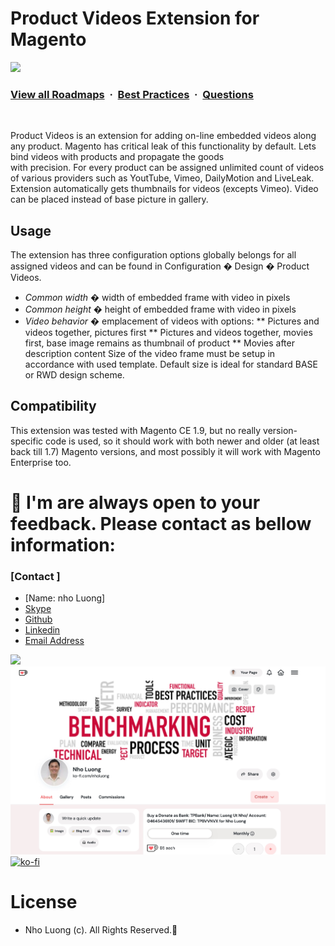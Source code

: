# Product Videos Extension for Magento

![](https://i.imgur.com/waxVImv.png)
### [View all Roadmaps](https://github.com/nholuongut/all-roadmaps) &nbsp;&middot;&nbsp; [Best Practices](https://github.com/nholuongut/all-roadmaps/blob/main/public/best-practices/) &nbsp;&middot;&nbsp; [Questions](https://www.linkedin.com/in/nholuong/)
<br/>

Product Videos is an extension for adding on-line embedded videos along any product. Magento has 
critical leak of this functionality by default. Lets bind videos with products and propagate the goods  
with precision. For every product can be assigned unlimited count of videos of various providers 
such as YoutTube, Vimeo, DailyMotion and LiveLeak. Extension automatically gets thumbnails for 
videos (excepts Vimeo). Video can be placed instead of base picture in gallery.

## Usage

The extension has three configuration options globally belongs for all assigned videos and can be 
found in Configuration � Design � Product Videos.
* _Common width_ � width of embedded frame with video in pixels
* _Common height_ � height of embedded frame with video in pixels
* _Video behavior_ � emplacement of videos with options:
** Pictures and videos together, pictures first
** Pictures and videos together, movies first, base image remains as thumbnail of product
** Movies after description content
Size of the video frame must be setup in accordance with used template. Default size is ideal for 
standard BASE or RWD design scheme.

## Compatibility

This extension was tested with Magento CE 1.9, but no really version-specific code is used, so it 
should work with both newer and older (at least back till 1.7) Magento versions, and most possibly 
it will work with Magento Enterprise too.

# 🚀 I'm are always open to your feedback.  Please contact as bellow information:
### [Contact ]
* [Name: nho Luong]
* [Skype](luongutnho_skype)
* [Github](https://github.com/nholuongut/)
* [Linkedin](https://www.linkedin.com/in/nholuong/)
* [Email Address](luongutnho@hotmail.com)

![](https://i.imgur.com/waxVImv.png)
![](Donate.png)
[![ko-fi](https://ko-fi.com/img/githubbutton_sm.svg)](https://ko-fi.com/nholuong)

# License
* Nho Luong (c). All Rights Reserved.🌟